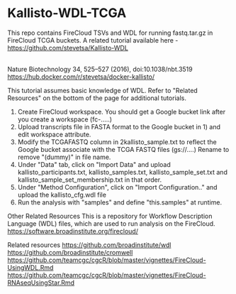 # Kallisto-WDL-TCGA
This repo contains FireCloud TSVs and WDL for running fastq.tar.gz in FireCloud TCGA buckets. A related tutorial available here - https://github.com/stevetsa/Kallisto-WDL 

<br>Nature Biotechnology 34, 525–527 (2016), doi:10.1038/nbt.3519
<br>https://hub.docker.com/r/stevetsa/docker-kallisto/

This tutorial assumes basic knowledge of WDL.  Refer to "Related Resources" on the bottom of the page for additional tutorials.

1) Create FireCloud workspace.  You should get a Google bucket link after you create a workspace (fc-.....)
2) Upload transcripts file in FASTA format to the Google bucket in 1) and edit workspace attribute.
3) Modify the TCGAFASTQ column in 2kallisto_sample.txt to reflect the Google bucket associate with the TCGA FASTQ files (gs://....)
   Rename to remove "(dummy)" in file name.
4) Under "Data" tab, click on "Import Data" and upload kallisto_participants.txt, kallisto_samples.txt, kallisto_sample_set.txt and kallisto_sample_set_membership.txt in that order.
5) Under "Method Configuration", click on "Import Configuration.." and upload the kallisto_cfg.wdl file
6) Run the analysis with "samples" and define "this.samples" at runtime.

Other Related Resources
This is a repository for Workflow Description Language (WDL) files, which are used to run analysis on the FireCloud.
https://software.broadinstitute.org/firecloud/

Related resources
https://github.com/broadinstitute/wdl https://github.com/broadinstitute/cromwell https://github.com/teamcgc/cgcR/blob/master/vignettes/FireCloud-UsingWDL.Rmd https://github.com/teamcgc/cgcR/blob/master/vignettes/FireCloud-RNAseqUsingStar.Rmd
